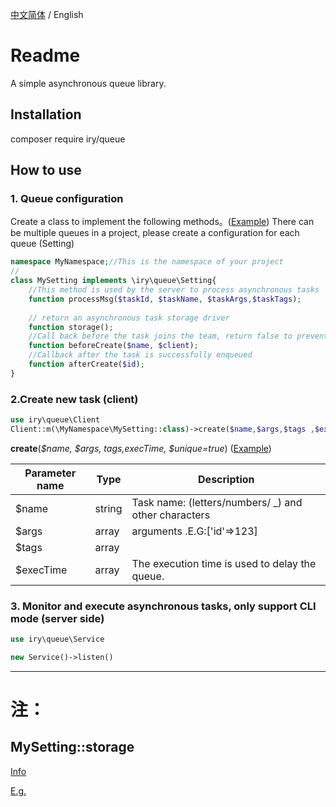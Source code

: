 [中文简体](README.md)  /  English
# Readme
A simple asynchronous queue library.
## Installation
composer require iry/queue

## How to use

### 1. Queue configuration
Create a class to implement the following methods。([Example](example/QueueConfig/SettingTest.php))
There can be multiple queues in a project, please create a configuration for each queue (Setting)
```php
namespace MyNamespace;//This is the namespace of your project
//
class MySetting implements \iry\queue\Setting{
    //This method is used by the server to process asynchronous tasks
    function processMsg($taskId, $taskName, $taskArgs,$taskTags);
    
    // return an asynchronous task storage driver
    function storage(); 
    //Call back before the task joins the team, return false to prevent the task from continuing to join the team
    function beforeCreate($name, $client);
    //Callback after the task is successfully enqueued
    function afterCreate($id);
}
```

### 2.Create new task (client)
```php 
use iry\queue\Client
Client::m(\MyNamespace\MySetting::class)->create($name,$args,$tags ,$execTime)
```
**create**(_$name, $args, $tags ,$execTime, $unique=true_) ([Example](./example/CreateTask.php))

Parameter name|Type|Description
---|---|---
$name|string|Task name: (letters/numbers/ _) and other characters
$args|array|arguments .E.G:['id'=>123]
$tags|array|
$execTime|array|The execution time is used to delay the queue.

### 3. Monitor and execute asynchronous tasks, only support CLI mode (server side)
```php 
use iry\queue\Service

new Service()->listen()
```
---
# 注：
## MySetting::storage
[Info](./src/Setting.php)

[E.g.](./example/Queue2Config/MyDbStorage.php)
